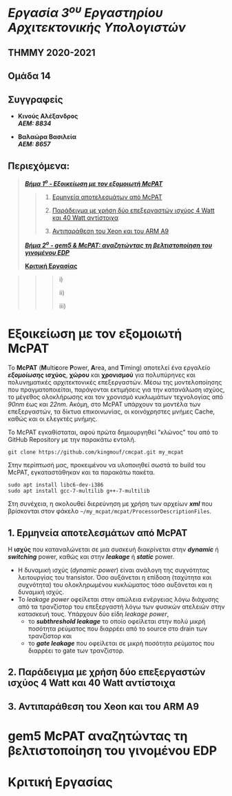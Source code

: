 # _Εργασία 3<sup>ου</sup> Εργαστηρίου Αρχιτεκτονικής Υπολογιστών_

## ΤΗΜΜΥ 2020-2021

## Ομάδα 14

## Συγγραφείς 
- **Κινούς Αλέξανδρος**  
***ΑΕΜ: 8834***

- **Βαλαώρα Βασιλεία**  
***ΑΕΜ: 8657***

## Περιεχόμενα:

> [**_Βήμα 1<sup>ο</sup> - Εξοικείωση με τον εξομοιωτή McPAT_**](#εξοικείωση-με-τον-εξομοιωτή-mcpat)
>
>    > 1) [Ερμηνεία αποτελεσμάτων από McPAT](#1-ερμηνεία-αποτελεσμάτων-από-mcpat)
>    >
>    > 2) [Παράδειγμα με χρήση δύο επεξεργαστών ισχύος 4 Watt και 40 Watt αντίστοιχα](#2-παράδειγμα-με-χρήση-δύο-επεξεργαστών-ισχύος-4-watt-και-40-watt-αντίστοιχα)
>    >
>    > 3) [Αντιπαράθεση του Xeon και του ARM A9](#3-αντιπαράθεση-του-xeon-και-του-arm-a9)
>
> [**_Βήμα 2<sup>ο</sup> - gem5 & McPAT: αναζητώντας τη βελτιστοποίηση του γινομένου EDP_**](#gem5-mcpat-αναζητώντας-τη-βελτιστοποίηση-του-γινομένου-edp)
>
> [**Κριτική Εργασίας**](#κριτική-εργασίας)


>    >    > i) [](#2i-)
>    >    >
>    >    > ii) [](#2ii-)
>    >    >
>    >    > iii) [](#2iii-)

# Εξοικείωση με τον εξομοιωτή McPAT

Το **McPAT** (**M**ulti**c**ore **P**ower, **A**rea, and **T**iming) αποτελεί ένα εργαλείο ***εξομοίωσης*** **ισχύος**, **χώρου** και **χρονισμού** για πολυπύρηνες και πολυνηματικές αρχιτεκτονικές επεξεργαστών. Μέσω της μοντελοποίησης που πραγματοποιείται, παράγονται εκτιμήσεις για την κατανάλωση ισχύος, το μέγεθος ολοκλήρωσης και τον χρονισμό κυκλωμάτων τεχνολογίας από *90nm* έως και *22nm*. Ακόμη, στο McPAT υπάρχουν τα μοντέλα των επεξεργαστών, τα δίκτυα επικοινωνίας, οι κοινόχρηστες μνήμες Cache, καθώς και οι ελεγκτές μνήμης.  

Το McPAT εγκαθίσταται, αφού πρώτα δημιουργηθεί "κλώνος" του από το GitHub Repository με την παρακάτω εντολή.  

    git clone https://github.com/kingmouf/cmcpat.git my_mcpat  

Στην περίπτωσή μας, προκειμένου να υλοποιηθεί σωστά το build του McPAT, εγκαταστάθηκαν και τα παρακάτω πακέτα.  

    sudo apt install libc6-dev-i386
    sudo apt install gcc-7-multilib g++-7-multilib  

Στη συνέχεια, η ακολουθεί διερεύνηση με χρήση των αρχείων ***xml*** που βρίσκονται στον φάκελο `~/my_mcpat/mcpat/ProcessorDescriptionFiles`.



## 1. Ερμηνεία αποτελεσμάτων από McPAT

Η **ισχύς** που καταναλώνεται σε μια συσκευή διακρίνεται στην ***dynamic*** ή ***switching*** power, καθώς και στην ***leakage*** ή ***static*** power. 
* H δυναμική ισχύς (*dynamic power*) είναι ανάλογη της συχνότητας λειτουργίας του transistor. Όσο αυξάνεται η επίδοση (ταχύτητα και συχνότητα) του ολοκληρωμένου κυκλώματος τόσο αυξάνεται και η δυναμική ισχύς. 
* Το *leakage power* οφείλεται στην απώλεια ενέργειας λόγω διάχυσης από τα τρανζίστορ του επεξεργαστή λόγω των φυσικών ατελειών στην κατασκευή τους. Υπάρχουν δύο είδη *leakage power*, 
  * το ***subthreshold leakage*** το οποίο οφείλεται στην πολύ μικρή ποσότητα ρεύματος που διαρρέει από το source στο drain των τρανζίστορ και 
  * το ***gate leakage*** που οφείλεται σε μικρή ποσότητα ρεύματος που διαρρέει το gate των τρανζίστορ.



## 2. Παράδειγμα με χρήση δύο επεξεργαστών ισχύος 4 Watt και 40 Watt αντίστοιχα




## 3. Αντιπαράθεση του Xeon και του ARM A9




# gem5 McPAT αναζητώντας τη βελτιστοποίηση του γινομένου EDP




# Κριτική Εργασίας
